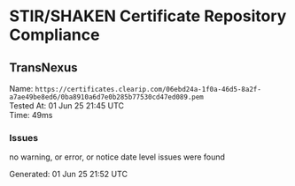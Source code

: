 # STIR/SHAKEN Certificate Repository Compliance

## TransNexus

Name: `https://certificates.clearip.com/06ebd24a-1f0a-46d5-8a2f-a7ae49be8ed6/0ba8910a6d7e0b285b77530cd47ed089.pem`\
Tested At: 01 Jun 25 21:45 UTC\
Time: 49ms

### Issues

no warning, or error, or notice date level issues were found

Generated: 01 Jun 25 21:52 UTC